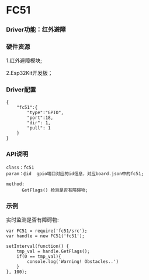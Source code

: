 # FC51

### Driver功能：红外避障


### 硬件资源

1.红外避障模块;

2.Esp32Kit开发板；

### Driver配置

```
{
    "fc51":{
        "type":"GPIO",
        "port":18,
        "dir": 1,
        "pull": 1
    }
}

```


### API说明
```
class：fc51
param：@id  gpio端口对应的id信息，对应board.json中的fc51;

method:
      GetFlags() 检测是否有障碍物;

```


### 示例

实时监测是否有障碍物:

```
var FC51 = require('fc51/src');
var handle = new FC51('fc51');

setInterval(function() {
    tmp_val = handle.GetFlags();
    if(0 == tmp_val){
        console.log('Warning! Obstacles..')
    }
}, 100);
```